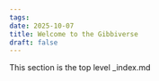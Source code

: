 ```yaml
---
tags:
date: 2025-10-07
title: Welcome to the Gibbiverse
draft: false
---
```


This section is the top level _index.md
